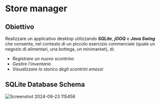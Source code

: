 # Store manager
## Obiettivo
Realizzare un applicativo desktop utilizzando ***SQLite***, ***jOOQ*** e ***Java Swing*** che consenta, nel contesto di un piccolo esercizio commerciale (quale un negozio di alimentari, una bottega, un minimarket), di:
- *Registrare un nuovo scontrino*
- *Gestire l'inventario*
- *Visualizzare lo storico degli scontrini emessi*
## SQLite Database Schema
![Screenshot 2024-09-23 115456](https://github.com/user-attachments/assets/5b7538ce-6a76-4d9c-85a0-735d3308c9ca)
